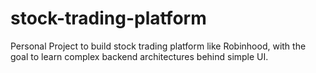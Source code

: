 # stock-trading-platform
Personal Project to build stock trading platform like Robinhood, with the goal to learn complex backend architectures behind simple UI.

